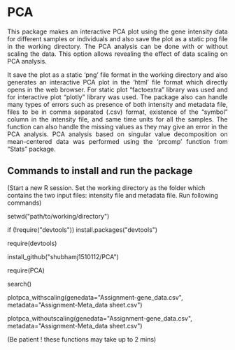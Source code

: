 # PCA
<p align="justify"> This package makes an interactive PCA plot using the gene intensity data for different samples or individuals and also save the plot as a static png file in the working directory. The PCA analysis can be done with or without scaling the data. This option allows revealing the effect of data scaling on PCA analysis. </p>

<p align="justify"> It save the plot as a static ‘png’ file format in the working directory and also generates an interactive PCA plot in the ‘html’ file format which directly opens in the web browser. For static plot “factoextra” library was used and for interactive plot “plotly” library was used. The package also can handle many types of errors such as presence of both intensity and metadata file, files to be in comma separated (.csv) format, existence of the “symbol” column in the intensity file, and same time units for all the samples. The function can also handle the missing values as they may give an error in the PCA analysis. PCA analysis based on singular value decomposition on mean-centered data was performed using the ‘prcomp’ function from “Stats” package. </p>

## Commands to install and run the package

(Start a new R session. Set the working directory as the folder which contains the two input files: intensity file and metadata file. Run following commands)

setwd("path/to/working/directory")

if (!require("devtools")) install.packages("devtools")

require(devtools)

install_github("shubhamj1510112/PCA")

require(PCA)

search()

plotpca_withscaling(genedata="Assignment-gene_data.csv", metadata="Assignment-Meta_data sheet.csv")

plotpca_withoutscaling(genedata="Assignment-gene_data.csv", metadata="Assignment-Meta_data sheet.csv")

(Be patient ! these functions may take up to 2 mins)

